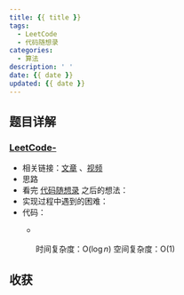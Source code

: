 ```yaml
---
title: {{ title }}
tags:
  - LeetCode
  - 代码随想录
categories:
  - 算法
description: ' '
date: {{ date }}
updated: {{ date }}
---
```


## 题目详解

### [LeetCode-]()

- 相关链接：[文章](https://programmercarl.com) 、[视频](https://www.bilibili.com/video/BV1fA4y1o715)
- 思路
- 看完 [代码随想录](https://programmercarl.com) 之后的想法：
- 实现过程中遇到的困难：
- 代码：
  - ```ts
      
    ```
    时间复杂度：O($\log n$)
    空间复杂度：O(1)

## 收获
